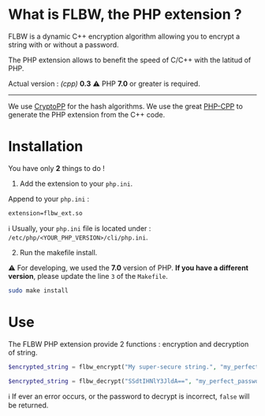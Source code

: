 # What is FLBW, the PHP extension ?

FLBW is a dynamic C++ encryption algorithm allowing you to encrypt a string with or without a password.

The PHP extension allows to benefit the speed of C/C++ with the latitud of PHP.

Actual version : _(cpp)_ __0.3__
:warning: PHP **7.0** or greater is required.

-----
We use [CryptoPP](https://github.com/weidai11/cryptopp) for the hash algorithms.
We use the great [PHP-CPP](https://www.php-cpp.com) to generate the PHP extension from the C++ code.

# Installation

You have only **2** things to do !

1. Add the extension to your `php.ini`.

Append to your `php.ini` :
```
extension=flbw_ext.so
```

:information_source: Usually, your `php.ini` file is located under : `/etc/php/<YOUR_PHP_VERSION>/cli/php.ini`.

2. Run the makefile install.

:warning: For developing, we used the **7.0** version of PHP. **If you have a different version**, please update the line `3` of the `Makefile`.
```bash
sudo make install
```

# Use

The FLBW PHP extension provide 2 functions : encryption and decryption of string.

```php
$encrypted_string = flbw_encrypt("My super-secure string.", "my_perfect_password");
```

```php
$encrypted_string = flbw_decrypt("SSdtIHNlY3JldA==", "my_perfect_password");
```

:information_source: If ever an error occurs, or the password to decrypt is incorrect, `false` will be returned.